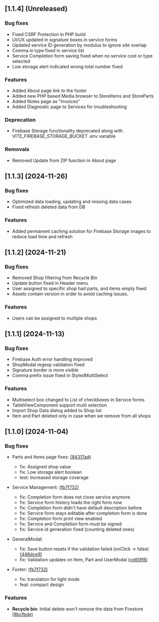 ## [1.1.4] (Unreleased)

### Bug fixes
 * Fixed CSRF Protection in PHP build
 * UI/UX updated in signature boxes in service forms
 * Updated service ID generation by modulus to ignore site overlap
 * Comma in type fixed in service list
 * Service Completion form saving fixed when no service cost or type selected
 * Low storage alert indicated wrong total number fixed

### Features
 * Added About page link to the footer
 * Added new PHP based Media browser to StoreItems and StoreParts
 * Added Notes page as "Invoices"
 * Added Diagnostic page to Services for troubleshooting

### Deprecation
 * Firebase Storage functionality deprecated along with VITE_FIREBASE_STORAGE_BUCKET .env variable

### Removals
 * Removed Update from ZIP function in About page

## [1.1.3] (2024-11-26)

### Bug fixes
 * Optimized data loading, updating and missing data cases
 * Fixed refresh deleted data from DB

### Features
 * Added permanent caching solution for Firebase Storage images to reduce load time and refresh

## [1.1.2] (2024-11-21)

### Bug fixes
 * Removed Shop filtering from Recycle Bin
 * Update button fixed in Header menu
 * User assigned to specific shop had parts, and items empty fixed
 * Assets contain version in order to avoid caching issues.

### Features
 * Users can be assigned to multiple shops

## [1.1.1] (2024-11-13)

### Bug fixes

* Firebase Auth error handling improved
* ShopModal regexp validation fixed
* Signature border is more visible
* Comma prefix issue fixed in StyledMultiSelect

### Features

* Multiselect box changed to List of checkboxes in Service forms
* TableViewComponent support multi selection
* Import Shop Data dialog added to Shop list
* Item and Part deleted only in case when we remove from all shops


## [1.1.0] (2024-11-04)

### Bug fixes

* Parts and Items page fixes: [(84317ad)](https://github.com/Reterics/storager/commit/84317ad6049b30a32d65b61dff1cb7163ed979c2)
  * fix: Assigned shop value
  * fix: Low storage alert boolean
  * test: Increased storage coverage

* Service Management: [(fb7f732)](https://github.com/Reterics/storager/commit/fb7f73203672c4cc2e767f235c22a988cf401039)
  * fix: Completion form does not close service anymore
  * fix: Service form history loads the right form now
  * fix: Completion form didn't have default description before
  * fix: Service form stays editable after completion form is done
  * fix: Completion form print view enabled
  * fix: Service and Completion form must be signed
  * fix: Service id generation fixed (counting deleted ones)

* GeneralModal:
  * fix: Save button resets if the validation failed (onClick -> false) [(448dce9)](https://github.com/Reterics/storager/commit/448dce9188c7f087429f4016b18dd0145e4e53a9)
  * fix: Validation updates on Item, Part and UserModal [(ce85ff8)](https://github.com/Reterics/storager/commit/ce85ff89a35fa4ae3ff3c38f7ce9780efc59c710)

* Footer: [(fb7f732)](https://github.com/Reterics/storager/commit/fb7f73203672c4cc2e767f235c22a988cf401039)
  * fix: translation for light mode
  * feat: compact design

### Features

* **Recycle bin**: Initial delete won't remove the data from Firestore [(8bcfbde)](https://github.com/Reterics/storager/commit/8bcfbdefdf54cca2441fbd6973e3559d1a0ff2c1)
